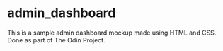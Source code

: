 # admin_dashboard
This is a sample admin dashboard mockup made using HTML and CSS. Done as part of The Odin Project.